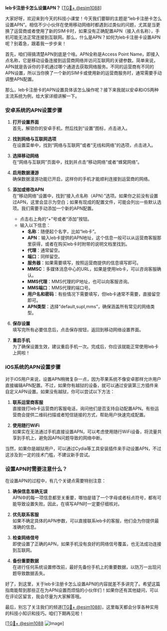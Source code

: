 **leb卡注册卡怎么设置APN？** [[TG💪+ @esim1088](https://t.me/s/esim1088)]

大家好呀，欢迎来到今天的科技小课堂！今天我们要聊的主题是“leb卡注册卡怎么设置APN”。相信不少小伙伴在使用移动网络时都遇到过类似的问题，尤其是当更换了运营商或者使用了新的SIM卡时，如果没有正确配置APN（接入点名称），手机可能无法正常连接到互联网。那么，什么是APN？如何为leb卡注册卡设置APN呢？别着急，跟着我一步步来！

首先，咱们得搞清楚APN到底是个啥。APN全称是Access Point Name，即接入点名称，它是移动设备连接到运营商网络并访问互联网的关键参数。简单来说，APN就是告诉你的手机通过哪个通道去获取网络服务。不同的运营商有不同的APN设置，所以当你换了一个新的SIM卡或使用新的运营商服务时，通常需要手动调整APN配置。

那么，leb卡注册卡的APN设置具体该怎么操作呢？接下来我就以安卓和iOS两种主流系统为例，给大家详细讲解一下。

### 安卓系统的APN设置步骤

1. **打开设置界面**  
   首先，解锁你的安卓手机，然后找到“设置”图标，点击进入。

2. **找到网络与互联网选项**  
   在设置菜单中，找到“网络与互联网”或者“无线和网络”的选项，点击进入。

3. **选择移动网络**  
   在“网络与互联网”页面中，找到并点击“移动网络”或者“蜂窝网络”。

4. **启用数据漫游**  
   确保数据漫游功能已开启，这样你的手机才能顺利连接到运营商的网络。

5. **添加或修改APN**  
   在“移动网络”设置中，找到“接入点名称（APN）”选项。如果你之前没有设置过APN，这里会显示为空白；如果有现成的配置文件，可能会列出一些默认选项。我们需要手动添加一个新的APN配置。
   
   - 点击右上角的“+”号或者“添加”按钮。
   - 输入以下信息：
     - **名称**：随便起个名字，比如“leb卡”。
     - **APN**：输入leb卡提供的APN地址，这个信息一般可以从运营商客服那里获得，或者在购买leb卡时附带的说明文档里找到。
     - **代理**：通常留空。
     - **端口**：同样留空。
     - **服务器**：如果需要填写，按照运营商提供的信息填写即可。
     - **MMSC**：多媒体消息中心的URL，如果是使用leb卡，可以咨询客服确认。
     - **MMS代理**：MMS代理的IP地址，也可以向客服咨询。
     - **MMS端口**：MMS代理的端口号。
     - **用户名和密码**：有些情况下需要填写，但leb卡通常不需要，直接留空即可。
     - **APN类型**：选择“default,supl,mms”，确保涵盖所有常见的网络类型。

6. **保存设置**  
   填写完所有必要信息后，点击保存按钮，返回到移动网络设置界面。

7. **重启手机**  
   为了确保设置生效，建议重启手机一次。完成后，你应该就能正常使用leb卡上网啦！

### iOS系统的APN设置步骤

对于iOS用户来说，设置APN稍微复杂一点，因为苹果系统不像安卓那样允许用户直接编辑APN配置。不过，如果你有越狱的设备，就可以通过安装第三方插件来自定义APN设置。如果没有越狱，你可以尝试以下方法：

1. **联系运营商客服**  
   直接拨打leb卡运营商的客服电话，询问他们是否支持自动配置APN。有些运营商会提供二维码扫描或者短信链接的方式，帮助用户快速完成配置。

2. **使用随行WiFi**  
   如果实在无法通过手机直接设置APN，可以考虑使用随行WiFi设备，将流量共享到手机上，避免因APN问题导致的网络中断。

当然，如果你是越狱用户，可以通过Cydia等工具安装插件来手动设置APN，不过这涉及到一定的技术门槛，不建议新手尝试。

### 设置APN时需要注意什么？

在设置APN的过程中，有几个关键点需要特别注意：

1. **确保信息准确无误**  
   APN中的每一项信息都至关重要，哪怕是错了一个字母或者标点符号，都有可能导致设置失败。因此，在填写APN时一定要仔细核对。

2. **优先联系客服**  
   如果不确定具体的APN参数，可以直接联系leb卡的客服，他们会为你提供最准确的信息。

3. **检查网络信号**  
   即使设置了正确的APN，如果手机没有良好的网络信号覆盖，也无法成功连接到互联网。

4. **备份重要数据**  
   在进行任何系统设置修改前，最好先备份手机上的重要数据，以防万一出现问题导致数据丢失。

好了，到这里，关于leb卡注册卡怎么设置APN的内容就差不多讲完了。希望这篇指南能帮到那些正在为APN设置而烦恼的小伙伴们！如果你还有其他疑问，可以在评论区留言，我会尽量为大家解答哦。

最后，别忘了关注我们的频道[[TG💪+ @esim1088](https://t.me/s/esim1088)]，这里每天都会分享各种实用的科技小知识和技巧。咱们下期再见啦！

[[TG💪+ @esim1088](https://t.me/s/esim1088) ![Image](https://i.postimg.cc/4NQfJmqS/Snipaste-2025-05-13-00-14-12.png)]